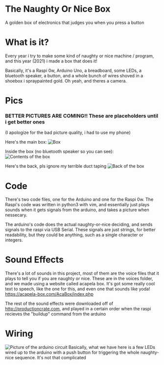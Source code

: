 # The Naughty Or Nice Box
A golden box of electronics that judges you when you press a button


# What is it?
Every year i try to make some kind of naughty or nice machine / program, and this year (2021) i made a box that does it!

Basically, it's a Raspi 0w, Arduino Uno, a breadboard, some LEDs, a bluetooth speaker, a button, and a whole bunch of wires shoved in a shoebox i spraypainted gold.
Oh yeah, and theres a camera.


# Pics
### BETTER PICTURES ARE COMING!! These are placeholders until i get better ones
(I apologize for the bad picture quality, i had to use my phone)

Here's the main box:
![Box](https://cdn.discordapp.com/attachments/892498440095928351/918554794132668457/IMG_2001.jpg)

Inside the box (no bluetooth speaker so you can see):
![Contents of the box](https://cdn.discordapp.com/attachments/892498440095928351/918554793646116945/IMG_2002.jpg)

Here's the back, pls ignore my terrible duct taping
![Back of the box](https://cdn.discordapp.com/attachments/892498440095928351/918554792819851334/IMG_2005.jpg)

# Code 
There's two code files, one for the Arduino and one for the Raspi 0w. The Raspi's code was written in python3 with vim, and essentially just plays sounds when it gets signals from the arduino, and takes a picture when nessecary.

The arduino's code does the actual naughty-or-nice deciding, and sends signals to the raspi via USB Serial. These signals are just strings, for better readability, but they could be anything, such as a single character or integers.

# Sound Effects

There's a lot of sounds in this project, most of them are the voice files that it plays to tell you if you are naughty or nice. These are in the voices folder, and we made using a website called acapela box. It's got some really cool text to speech, like the one for this, and even one that sounds like yoda! https://acapela-box.com/AcaBox/index.php

The rest of the sound effects were downloaded off of http://productioncrate.com, and played in a certain order when the raspi recieves the "buildup" command from the arduino

# Wiring 
![Picture of the arduino circuit](https://cdn.discordapp.com/attachments/892498440095928351/918544376567853106/arduino_circuit.png)
Basically, what we have here is a few LEDs wired up to the arduino with a push button for triggering the whole naughty-nice sequence.
It's not that complicated

